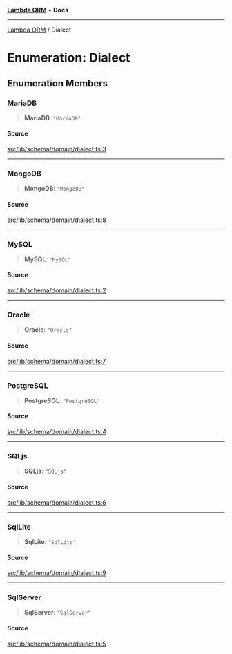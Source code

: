[**Lambda ORM**](../README.md) • **Docs**

***

[Lambda ORM](../README.md) / Dialect

# Enumeration: Dialect

## Enumeration Members

### MariaDB

> **MariaDB**: `"MariaDB"`

#### Source

[src/lib/schema/domain/dialect.ts:3](https://github.com/lambda-orm/lambdaorm-base/blob/4cf2de441f2b52a79b8dbd828c5ce7422ffa163a/src/lib/schema/domain/dialect.ts#L3)

***

### MongoDB

> **MongoDB**: `"MongoDB"`

#### Source

[src/lib/schema/domain/dialect.ts:8](https://github.com/lambda-orm/lambdaorm-base/blob/4cf2de441f2b52a79b8dbd828c5ce7422ffa163a/src/lib/schema/domain/dialect.ts#L8)

***

### MySQL

> **MySQL**: `"MySQL"`

#### Source

[src/lib/schema/domain/dialect.ts:2](https://github.com/lambda-orm/lambdaorm-base/blob/4cf2de441f2b52a79b8dbd828c5ce7422ffa163a/src/lib/schema/domain/dialect.ts#L2)

***

### Oracle

> **Oracle**: `"Oracle"`

#### Source

[src/lib/schema/domain/dialect.ts:7](https://github.com/lambda-orm/lambdaorm-base/blob/4cf2de441f2b52a79b8dbd828c5ce7422ffa163a/src/lib/schema/domain/dialect.ts#L7)

***

### PostgreSQL

> **PostgreSQL**: `"PostgreSQL"`

#### Source

[src/lib/schema/domain/dialect.ts:4](https://github.com/lambda-orm/lambdaorm-base/blob/4cf2de441f2b52a79b8dbd828c5ce7422ffa163a/src/lib/schema/domain/dialect.ts#L4)

***

### SQLjs

> **SQLjs**: `"SQLjs"`

#### Source

[src/lib/schema/domain/dialect.ts:6](https://github.com/lambda-orm/lambdaorm-base/blob/4cf2de441f2b52a79b8dbd828c5ce7422ffa163a/src/lib/schema/domain/dialect.ts#L6)

***

### SqlLite

> **SqlLite**: `"SqlLite"`

#### Source

[src/lib/schema/domain/dialect.ts:9](https://github.com/lambda-orm/lambdaorm-base/blob/4cf2de441f2b52a79b8dbd828c5ce7422ffa163a/src/lib/schema/domain/dialect.ts#L9)

***

### SqlServer

> **SqlServer**: `"SqlServer"`

#### Source

[src/lib/schema/domain/dialect.ts:5](https://github.com/lambda-orm/lambdaorm-base/blob/4cf2de441f2b52a79b8dbd828c5ce7422ffa163a/src/lib/schema/domain/dialect.ts#L5)
